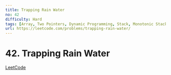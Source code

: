 ```yaml
---
title: Trapping Rain Water
no: 42
difficulty: Hard
tags: [Array, Two Pointers, Dynamic Programming, Stack, Monotonic Stack]
url: https://leetcode.com/problems/trapping-rain-water/
---
```


# 42. Trapping Rain Water

[LeetCode](https://leetcode.com/problems/trapping-rain-water/)

